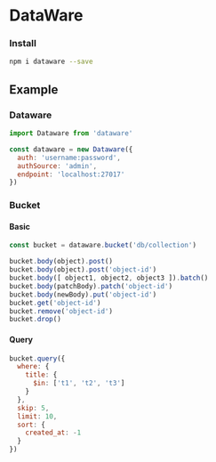 # DataWare

### Install

```bash
npm i dataware --save
```

## Example

### Dataware

```js
import Dataware from 'dataware'

const dataware = new Dataware({
  auth: 'username:password',
  authSource: 'admin',
  endpoint: 'localhost:27017'
})
```

### Bucket

#### Basic

```js
const bucket = dataware.bucket('db/collection')

bucket.body(object).post()
bucket.body(object).post('object-id')
bucket.body([ object1, object2, object3 ]).batch()
bucket.body(patchBody).patch('object-id')
bucket.body(newBody).put('object-id')
bucket.get('object-id')
bucket.remove('object-id')
bucket.drop()
```

#### Query

```js
bucket.query({
  where: {
    title: {
      $in: ['t1', 't2', 't3']
    }
  },
  skip: 5,
  limit: 10,
  sort: {
    created_at: -1
  }
})
```